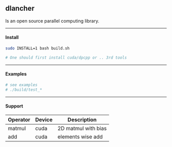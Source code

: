 ## dlancher

Is an open source parallel computing library.

---

#### Install

```bash
sudo INSTALL=1 bash build.sh

# One should first install cuda/dpcpp or .. 3rd tools
```

---

#### Examples

```python
# see examples
# ./build/test_*
```

---

#### Support

| Operator | Device | Description         |
| -------- | ------ | ------------------- |
| matmul   | cuda   | 2D matmul with bias |
| add      | cuda   | elements wise add   |

